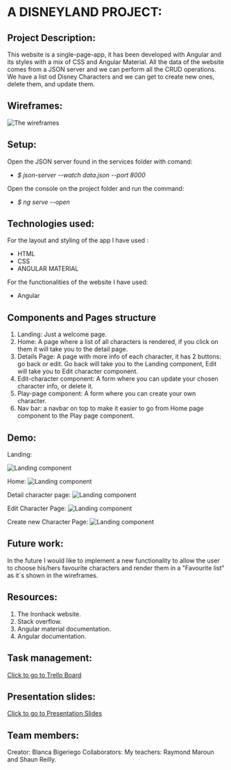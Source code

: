 # A DISNEYLAND PROJECT:

## Project Description:
This website is a single-page-app, it has been developed with Angular and its styles with a mix of CSS and Angular Material.
All the data of the website comes from a JSON server and we can perform all the CRUD operations.
We have a list od Disney Characters and we can get to create new ones, delete them, and update them.

## Wireframes:
  

![The wireframes](src/assets/angular-pro.png)

## Setup:
Open the JSON server found in the services folder with comand:

 - *$ json-server --watch data.json --port 8000*

Open the console on the project folder and run the command:

 - *$ ng serve --open*

## Technologies used:
For the layout and styling of the app I have used : 

 - HTML
 - CSS
 - ANGULAR MATERIAL

For the functionalities of the website I have used:

 - Angular

##    Components and Pages structure

 1. Landing: Just a welcome page.
 2. Home: A page where a list of all characters is rendered, if you click on them it will take you to the detail page.
 3. Details Page: A page with more info of each character, it has 2 buttons: go back or edit. Go back will take you to the Landing component, Edit will take you to Edit character component.
 4. Edit-character component: A form where you can update your chosen character info, or delete it.
 5. Play-page component: A form where you can create your own character.
 6. Nav bar: a navbar on top to make it easier to go from Home page component to the Play page component.


## Demo:
Landing:

![Landing component](src/assets/landing.png)

Home:
![Landing component](src/assets/detail-of-home.png)

Detail character page:
![Landing component](src/assets/detail-page.png)

Edit Character Page:
![Landing component](src/assets/edit-character.png)

Create new Character Page:
![Landing component](src/assets/create-page.png)

## Future work:
In the future I would like to implement a new functionality to allow the user to choose his/hers favourite characters and render them in a "Favourite list" as it´s shown in the wireframes.

## Resources:

 1. The Ironhack website.
 2. Stack overflow.
 3. Angular material documentation.
 4. Angular documentation.
 
 ## Task management:
[Click to go to Trello Board](https://trello.com/b/m7CcZ0yR/angular-porject)

## Presentation slides:
[Click to go to Presentation Slides](https://www.canva.com/design/DAFUeWHDXEc/e07b7ixThljf_WEAyZ-33Q/edit)

 

## Team members:
Creator: Blanca Bigeriego
Collaborators: My teachers: Raymond Maroun and Shaun Reilly.
